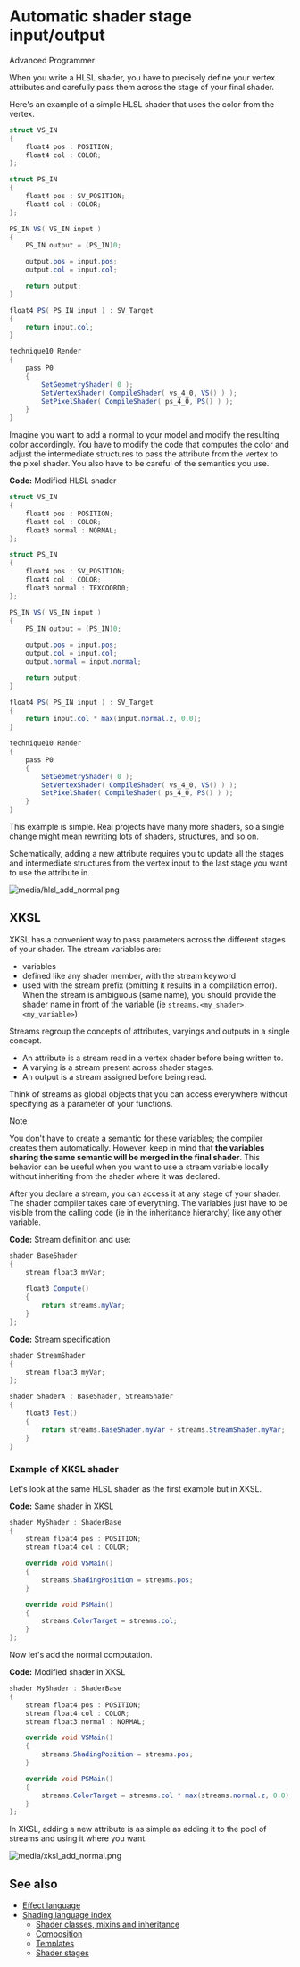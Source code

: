 # Automatic shader stage input/output

<span class="label label-doc-level">Advanced</span>
<span class="label label-doc-audience">Programmer</span>

When you write a HLSL shader, you have to precisely define your vertex attributes and carefully pass them across the stage of your final shader.

Here's an example of a simple HLSL shader that uses the color from the vertex.

```cs
struct VS_IN
{
	float4 pos : POSITION;
	float4 col : COLOR;
};

struct PS_IN
{
	float4 pos : SV_POSITION;
	float4 col : COLOR;
};

PS_IN VS( VS_IN input )
{
	PS_IN output = (PS_IN)0;

	output.pos = input.pos;
	output.col = input.col;

	return output;
}

float4 PS( PS_IN input ) : SV_Target
{
	return input.col;
}

technique10 Render
{
	pass P0
	{
		SetGeometryShader( 0 );
		SetVertexShader( CompileShader( vs_4_0, VS() ) );
		SetPixelShader( CompileShader( ps_4_0, PS() ) );
	}
}
```

Imagine you want to add a normal to your model and modify the resulting color accordingly. You have to modify the code that computes the color and adjust the intermediate structures to pass the attribute from the vertex to the pixel shader. You also have to be careful of the semantics you use.

**Code:** Modified HLSL shader

```cs
struct VS_IN
{
	float4 pos : POSITION;
	float4 col : COLOR;
	float3 normal : NORMAL;
};

struct PS_IN
{
	float4 pos : SV_POSITION;
	float4 col : COLOR;
	float3 normal : TEXCOORD0;
};

PS_IN VS( VS_IN input )
{
	PS_IN output = (PS_IN)0;

	output.pos = input.pos;
	output.col = input.col;
	output.normal = input.normal;

	return output;
}

float4 PS( PS_IN input ) : SV_Target
{
	return input.col * max(input.normal.z, 0.0);
}

technique10 Render
{
	pass P0
	{
		SetGeometryShader( 0 );
		SetVertexShader( CompileShader( vs_4_0, VS() ) );
		SetPixelShader( CompileShader( ps_4_0, PS() ) );
	}
}
```

This example is simple. Real projects have many more shaders, so a single change might mean rewriting lots of shaders, structures, and so on.

Schematically, adding a new attribute requires you to update all the stages and intermediate structures from the vertex input to the last stage you want to use the attribute in.

![media/hlsl_add_normal.png](media/hlsl_add_normal.png) 

## XKSL

XKSL has a convenient way to pass parameters across the different stages of your shader. The stream variables are:

- variables
- defined like any shader member, with the stream keyword
- used with the stream prefix (omitting it results in a compilation error). When the stream is ambiguous (same name), you should provide the shader name in front of the variable (ie `streams.<my_shader>.<my_variable>`)

Streams regroup the concepts of attributes, varyings and outputs in a single concept.

- An attribute is a stream read in a vertex shader before being written to.
- A varying is a stream present across shader stages.
- An output is a stream assigned before being read.

Think of streams as global objects that you can access everywhere without specifying as a parameter of your functions.

>[!Note]
>You don't have to create a semantic for these variables; the compiler creates them automatically. However, keep in mind that **the variables sharing the same semantic will be merged in the final shader**. This behavior can be useful when you want to use a stream variable locally without inheriting from the shader where it was declared.

After you declare a stream, you can access it at any stage of your shader. The shader compiler takes care of everything. The variables just have to be visible from the calling code (ie in the inheritance hierarchy) like any other variable.

**Code:** Stream definition and use:

```cs
shader BaseShader
{
	stream float3 myVar;
 
	float3 Compute()
	{
		return streams.myVar;
	}
};
```

**Code:** Stream specification

```cs
shader StreamShader
{
	stream float3 myVar;
};

shader ShaderA : BaseShader, StreamShader
{
	float3 Test()
	{
		return streams.BaseShader.myVar + streams.StreamShader.myVar;
	}
}
```

### Example of XKSL shader

Let's look at the same HLSL shader as the first example but in XKSL.

**Code:** Same shader in XKSL

```cs
shader MyShader : ShaderBase
{
	stream float4 pos : POSITION;
	stream float4 col : COLOR;

	override void VSMain()
	{
		streams.ShadingPosition = streams.pos;
	}

	override void PSMain()
	{
		streams.ColorTarget = streams.col;
	}
};
```

Now let's add the normal computation.

**Code:** Modified shader in XKSL

```cs
shader MyShader : ShaderBase
{
	stream float4 pos : POSITION;
	stream float4 col : COLOR;
	stream float3 normal : NORMAL;

	override void VSMain()
	{
		streams.ShadingPosition = streams.pos;
	}

	override void PSMain()
	{
		streams.ColorTarget = streams.col * max(streams.normal.z, 0.0);
	}
};
```

In XKSL, adding a new attribute is as simple as adding it to the pool of streams and using it where you want.

![media/xksl_add_normal.png](media/xksl_add_normal.png)

## See also

* [Effect language](../effect-language.md)
* [Shading language index](index.md)
    - [Shader classes, mixins and inheritance](shader-classes-mixins-and-inheritance.md)
    - [Composition](composition.md)
    - [Templates](templates.md)
	- [Shader stages](shader-stages.md)